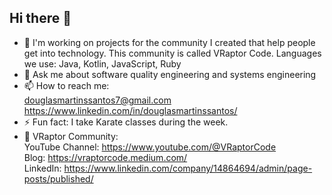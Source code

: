 ## Hi there 👋

- 🔭 I'm working on projects for the community I created that help people get into technology. This community is called VRaptor Code. Languages ​​we use: Java, Kotlin, JavaScript, Ruby  
- 💬 Ask me about software quality engineering and systems engineering    
- 📫 How to reach me:  
douglasmartinssantos7@gmail.com  
https://www.linkedin.com/in/douglasmartinssantos/  
- ⚡ Fun fact: I take Karate classes during the week.    
- 🦖 VRaptor Community:  
YouTube Channel: https://www.youtube.com/@VRaptorCode  
Blog: https://vraptorcode.medium.com/  
LinkedIn: https://www.linkedin.com/company/14864694/admin/page-posts/published/

